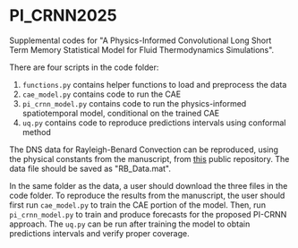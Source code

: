 # PI_CRNN2025

Supplemental codes for "A Physics-Informed Convolutional Long Short Term Memory Statistical Model for Fluid Thermodynamics Simulations".

There are four scripts in the code folder:

1) `functions.py` contains helper functions to load and preprocess the data
2) `cae_model.py` contains code to run the CAE
3) `pi_crnn_model.py` contains code to run the physics-informed spatiotemporal model, conditional on the trained CAE
4) `uq.py` contains code to reproduce predictions intervals using conformal method

The DNS data for Rayleigh-Benard Convection can be reproduced, using the physical constants from the manuscript, from [this](https://git.uwaterloo.ca/SPINS/SPINS_main) public repository. The data file should be saved as "RB_Data.mat".

In the same folder as the data, a user should download the three files in the code folder. To reproduce the results from the manuscript, the user should first run `cae_model.py` to train the CAE portion of the model. Then, run `pi_crnn_model.py` to train and produce forecasts for the proposed PI-CRNN approach. The `uq.py` can be run after training the model to obtain predictions intervals and verify proper coverage.
